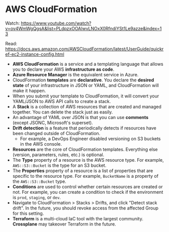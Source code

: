 # AWS CloudFormation

Watch: https://www.youtube.com/watch?v=ov4WmWgQgsA&list=PLdpzxOOAlwvLNOxX0RfndiYSt1Le9azze&index=13

Read: https://docs.aws.amazon.com/AWSCloudFormation/latest/UserGuide/quickref-ec2-instance-config.html

- **AWS CloudFormation** is a service and a templating language that allows you to declare your AWS **infrastructure as code**.
- **Azure Resource Manager** is the equivalent service in Azure.
- CloudFormation **templates** are **declarative**. You declare the **desired state** of your infrastructure in JSON or YAML, and CloudFormation will make it happen.
- When you submit your template to CloudFormation, it will convert your YAML/JSON to AWS API calls to create a stack. 
- A **Stack** is a collection of AWS resources that are created and managed together. You can delete the stack just as easily.
- An advantage of YAML over JSON is that you can use **comments** (except JSONC, Microsoft's superset).
- **Drift detection** is a feature that periodically detects if resources have been changed outside of CloudFormation. 
  - For example, a DevOps Engineer disabled versioning on S3 buckets in the AWS console.
- **Resources** are the core of CloudFormation templates. Everything else (version, parameters, rules, etc.) is optional.
- The **Type** property of a resource is the AWS resource type. For example, `AWS::S3::Bucket` is the type for an S3 bucket.
- The **Properties** property of a resource is a list of properties that are specific to the resource type. For example, `BucketName` is a property of the `AWS::S3::Bucket` type.
- **Conditions** are used to control whether certain resources are created or not. For example, you can create a condition to check if the environment is `prod`, `staging`, or `dev`.
- Navigate to CloudFormation > Stacks > Drifts, and click "Detect stack drift". In the future, you should revoke access from the affected Group for this setting.
- **Terraform** is a multi-cloud IaC tool with the largest community. **Crossplane** may takeover Terraform in the future.
